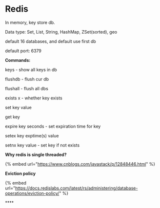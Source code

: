 # Redis

In memory, key store db.

Data type: Set, List, String, HashMap, ZSet\(sorted\), geo

default 16 databases, and default use first db

default port: 6379

**Commands:**

keys - show all keys in db

flushdb - flush cur db

flushall - flush all dbs

exists x - whether key exists

set key value

get key

expire key seconds - set expiration time for key

setex key exptime\(s\) value

setnx key value - set key if not exists



**Why redis is single threaded?**

{% embed url="https://www.cnblogs.com/javastack/p/12848446.html" %}



**Eviction policy**

{% embed url="https://docs.redislabs.com/latest/rs/administering/database-operations/eviction-policy/" %}

\*\*\*\*



